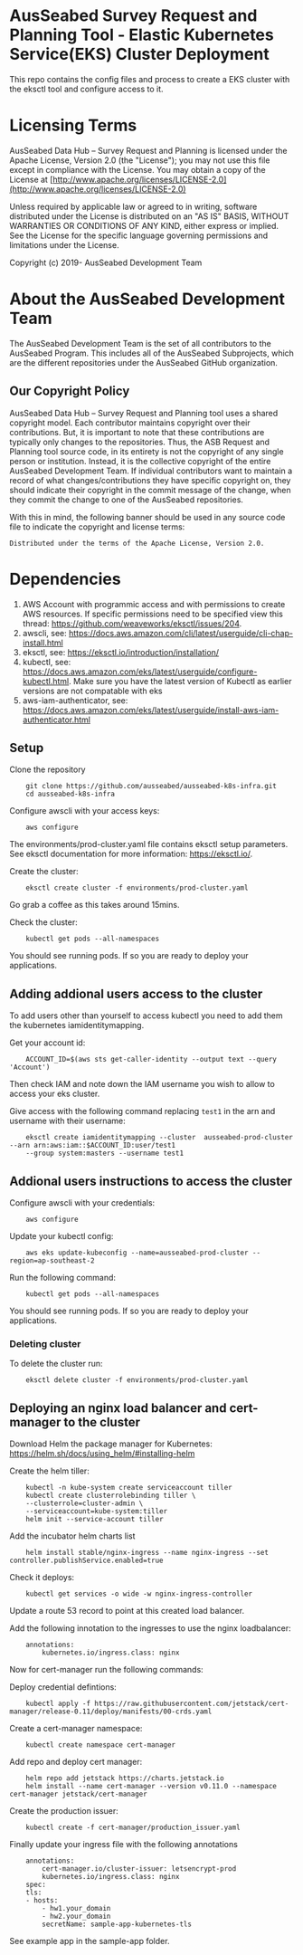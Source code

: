 # AusSeabed Survey Request and Planning Tool - Elastic Kubernetes Service(EKS) Cluster Deployment 

This repo contains the config files and process to create a EKS cluster with the eksctl tool and configure access to it.

# Licensing Terms

AusSeabed Data Hub – Survey Request and Planning is licensed under the Apache License, Version 2.0 (the "License"); you may not use this file except in compliance with the License. You may obtain a copy of the License at [http://www.apache.org/licenses/LICENSE-2.0](http://www.apache.org/licenses/LICENSE-2.0)

Unless required by applicable law or agreed to in writing, software distributed under the License is distributed on an "AS IS" BASIS, WITHOUT WARRANTIES OR CONDITIONS OF ANY KIND, either express or implied. See the License for the specific language governing permissions and limitations under the License.

Copyright (c) 2019- AusSeabed Development Team

# About the AusSeabed Development Team

The AusSeabed Development Team is the set of all contributors to the AusSeabed Program. This includes all of the AusSeabed Subprojects, which are the different repositories under the AusSeabed GitHub organization.

## Our Copyright Policy

AusSeabed Data Hub – Survey Request and Planning tool uses a shared copyright model. Each contributor maintains copyright over their contributions. But, it is important to note that these contributions are typically only changes to the repositories. Thus, the ASB Request and Planning tool source code, in its entirety is not the copyright of any single person or institution. Instead, it is the collective copyright of the entire AusSeabed Development Team. If individual contributors want to maintain a record of what changes/contributions they have specific copyright on, they should indicate their copyright in the commit message of the change, when they commit the change to one of the AusSeabed repositories.

With this in mind, the following banner should be used in any source code file to indicate the copyright and license terms:

    Distributed under the terms of the Apache License, Version 2.0.

# Dependencies

1. AWS Account with programmic access and with permissions to create AWS resources. If specific permissions need to be specified view this thread: https://github.com/weaveworks/eksctl/issues/204.
2. awscli, see: https://docs.aws.amazon.com/cli/latest/userguide/cli-chap-install.html
3. eksctl, see: https://eksctl.io/introduction/installation/
4. kubectl, see: https://docs.aws.amazon.com/eks/latest/userguide/configure-kubectl.html. Make sure you have the latest version of Kubectl as earlier versions are not compatable with eks
5. aws-iam-authenticator, see: https://docs.aws.amazon.com/eks/latest/userguide/install-aws-iam-authenticator.html

## Setup

Clone the repository
```
    git clone https://github.com/ausseabed/ausseabed-k8s-infra.git
    cd ausseabed-k8s-infra
```

Configure awscli with your access keys:
```
    aws configure
```

The environments/prod-cluster.yaml file contains eksctl setup parameters. See eksctl documentation for more information: https://eksctl.io/.

Create the cluster:
```
    eksctl create cluster -f environments/prod-cluster.yaml
```

Go grab a coffee as this takes around 15mins.

Check the cluster:
```
    kubectl get pods --all-namespaces
```

You should see running pods. If so you are ready to deploy your applications.

## Adding addional users access to the cluster

To add users other than yourself to access kubectl you need to add them the kubernetes iamidentitymapping.

Get your account id:
```
    ACCOUNT_ID=$(aws sts get-caller-identity --output text --query 'Account')
```   

Then check IAM and note down the IAM username you wish to allow to access your eks cluster.

Give access with the following command replacing `test1` in the arn and username with their username:
```
    eksctl create iamidentitymapping --cluster  ausseabed-prod-cluster --arn arn:aws:iam::$ACCOUNT_ID:user/test1
    --group system:masters --username test1
```

## Addional users instructions to access the cluster

Configure awscli with your credentials:
```
    aws configure
```

Update your kubectl config:
```
    aws eks update-kubeconfig --name=ausseabed-prod-cluster --region=ap-southeast-2
```

Run the following command:
```
    kubectl get pods --all-namespaces
```

You should see running pods. If so you are ready to deploy your applications.

### Deleting cluster

To delete the cluster run:

```
    eksctl delete cluster -f environments/prod-cluster.yaml
```

## Deploying an nginx load balancer and cert-manager to the cluster

Download Helm the package manager for Kubernetes:
https://helm.sh/docs/using_helm/#installing-helm

Create the helm tiller:
```
    kubectl -n kube-system create serviceaccount tiller
    kubectl create clusterrolebinding tiller \
    --clusterrole=cluster-admin \
    --serviceaccount=kube-system:tiller
    helm init --service-account tiller
```

Add the incubator helm charts list
```
    helm install stable/nginx-ingress --name nginx-ingress --set controller.publishService.enabled=true
```

Check it deploys:
```
    kubectl get services -o wide -w nginx-ingress-controller
```

Update a route 53 record to point at this created load balancer.

Add the following innotation to the ingresses to use the nginx loadbalancer:
```
    annotations:
        kubernetes.io/ingress.class: nginx
```

Now for cert-manager run the following commands:

Deploy credential defintions:
```
    kubectl apply -f https://raw.githubusercontent.com/jetstack/cert-manager/release-0.11/deploy/manifests/00-crds.yaml
```

Create a cert-manager namespace:
```
    kubectl create namespace cert-manager
```

Add repo and deploy cert manager:
```
    helm repo add jetstack https://charts.jetstack.io
    helm install --name cert-manager --version v0.11.0 --namespace cert-manager jetstack/cert-manager
```

Create the production issuer:
```
    kubectl create -f cert-manager/production_issuer.yaml
```

Finally update your ingress file with the following annotations
```
    annotations:
        cert-manager.io/cluster-issuer: letsencrypt-prod
        kubernetes.io/ingress.class: nginx
    spec:
    tls:
    - hosts:
        - hw1.your_domain
        - hw2.your_domain
        secretName: sample-app-kubernetes-tls
```

See example app in the sample-app folder.